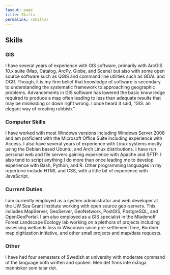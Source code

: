 ```yaml
---
layout: page
title: Skills
permalink: /skills/
---
```


## Skills

### GIS

I have several years of experience with GIS software, primarily with ArcGIS 10.x suite (Map, Catalog, ArcPy, Globe, and Scene) but also with some open source software such as QGIS and command line utilities such as GDAL and OGR. Though, it is my firm belief that knowledge of software is secondary to understanding the systematic framework to approaching geographic problems. Advancements in GIS software has lowered the basic know	ledge required to produce a map often leading to less than adequate results that may be misleading or down right wrong. I once heard it said, “GIS: an elegant way of creating rubbish.”

### Computer Skills

I have worked with most Windows versions including Windows Server 2008 and am proficient with the Microsoft Office Suite including experience with Access. I also have several years of experience with Linux systems mostly using the Debian based Ubuntu, and Arch Linux distributions. I have run personal web and file servers gaining experience with Apache and SFTP. I also tend to script anything I do more than once leading me to develop experience with Bash, Python, and R. Other programming languages in my repertoire include HTML and CSS, with a little bit of experience with JavaScript.

### Current Duties

I am currently employed as a system administrator and web developer at the UW Sea Grant Institute working with open source geo-servers. This includes MapServer, GeoServer, GeoNetwork, PostGIS, PostgreSQL, and OpenGeoPortal. I am also employed as a GIS specialist in the Mladenoff Forest Landscape Ecology lab working on a plethora of projects including assessing wetlands loss in Wisconsin since pre-settlement time, Bordner map digitization initiative, and other small projects and map/data requests.

### Other

I have had four semesters of Swedish at university with moderate command of the language both written and spoken. Men det finns inte många människor som talar det.